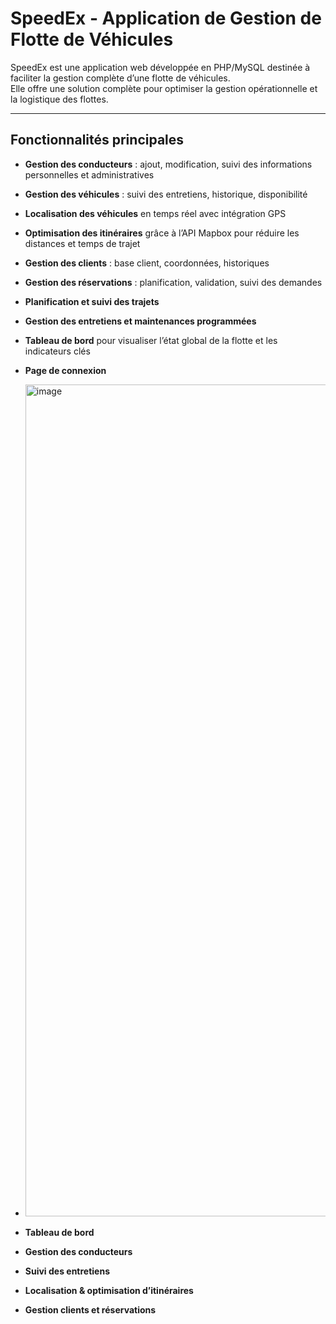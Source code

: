 # SpeedEx - Application de Gestion de Flotte de Véhicules

SpeedEx est une application web développée en PHP/MySQL destinée à faciliter la gestion complète d’une flotte de véhicules.  
Elle offre une solution complète pour optimiser la gestion opérationnelle et la logistique des flottes.

---

## Fonctionnalités principales

- **Gestion des conducteurs** : ajout, modification, suivi des informations personnelles et administratives  
- **Gestion des véhicules** : suivi des entretiens, historique, disponibilité  
- **Localisation des véhicules** en temps réel avec intégration GPS  
- **Optimisation des itinéraires** grâce à l’API Mapbox pour réduire les distances et temps de trajet  
- **Gestion des clients** : base client, coordonnées, historiques  
- **Gestion des réservations** : planification, validation, suivi des demandes  
- **Planification et suivi des trajets**  
- **Gestion des entretiens et maintenances programmées**  
- **Tableau de bord** pour visualiser l’état global de la flotte et les indicateurs clés  


- **Page de connexion**

- <img width="2558" height="1331" alt="image" src="https://github.com/user-attachments/assets/9c9a33ce-0e9c-4eb1-a0c2-76cab6228290" />


  

- **Tableau de bord**

- **Gestion des conducteurs**

- **Suivi des entretiens**

- **Localisation & optimisation d’itinéraires**

- **Gestion clients et réservations**
